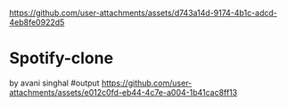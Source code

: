 


https://github.com/user-attachments/assets/d743a14d-9174-4b1c-adcd-4eb8fe0922d5


# Spotify-clone 
by avani singhal
#output
https://github.com/user-attachments/assets/e012c0fd-eb44-4c7e-a004-1b41cac8ff13

